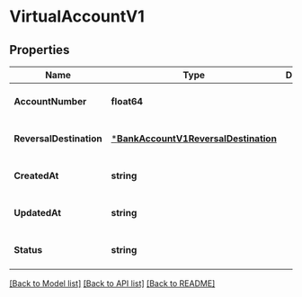 # VirtualAccountV1

## Properties
Name | Type | Description | Notes
------------ | ------------- | ------------- | -------------
**AccountNumber** | **float64** |  | [optional] [default to null]
**ReversalDestination** | [***BankAccountV1ReversalDestination**](Bank_account.v1_reversal_destination.md) |  | [optional] [default to null]
**CreatedAt** | **string** |  | [optional] [default to null]
**UpdatedAt** | **string** |  | [optional] [default to null]
**Status** | **string** |  | [optional] [default to null]

[[Back to Model list]](../README.md#documentation-for-models) [[Back to API list]](../README.md#documentation-for-api-endpoints) [[Back to README]](../README.md)

